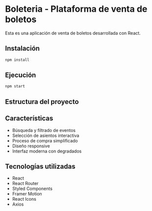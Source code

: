# Boleteria - Plataforma de venta de boletos

Esta es una aplicación de venta de boletos desarrollada con React.

## Instalación

```bash
npm install
```

## Ejecución

```bash
npm start
```

## Estructura del proyecto



## Características

- Búsqueda y filtrado de eventos
- Selección de asientos interactiva
- Proceso de compra simplificado
- Diseño responsive
- Interfaz moderna con degradados

## Tecnologías utilizadas

- React
- React Router
- Styled Components
- Framer Motion
- React Icons
- Axios
